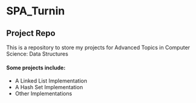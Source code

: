 # SPA_Turnin
## Project Repo

This is a repository to store my projects for 
Advanced Topics in Computer Science: Data Structures

#### Some projects include:
* A Linked List Implementation
* A Hash Set Implementation
* Other Implementations
